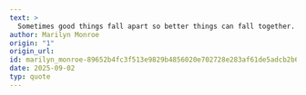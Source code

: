 ```yaml
---
text: >
  Sometimes good things fall apart so better things can fall together.
author: Marilyn Monroe
origin: "1"
origin_url: 
id: marilyn_monroe-89652b4fc3f513e9829b4856020e702728e283af61de5adcb2b6b732ca697ba7
date: 2025-09-02
typ: quote
---
```

